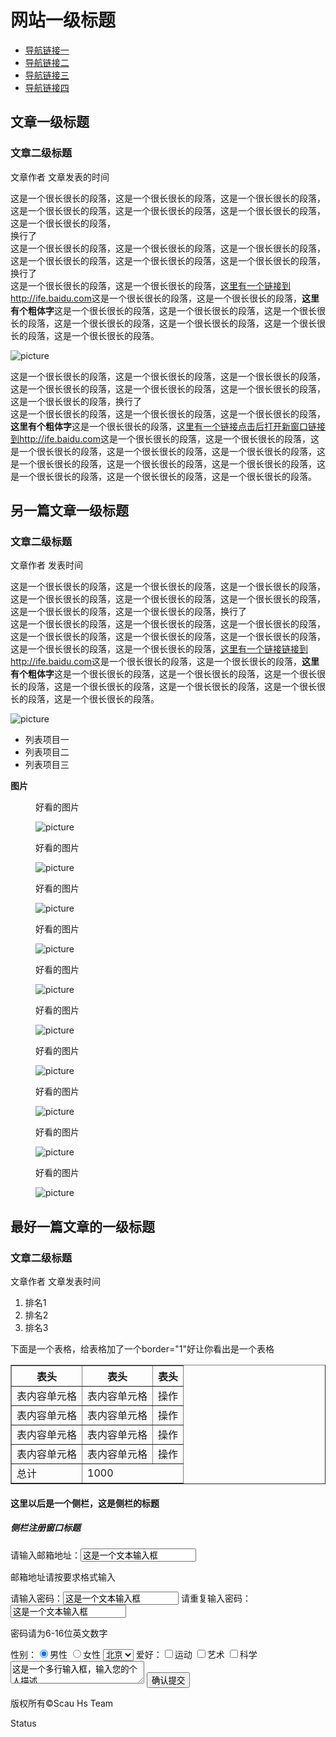 
<!doctype html>
<html>
<head>
<meta charset="utf-8">
<title>first task</title>
</head>

<body>
	<h1>网站一级标题</h1>
	<ul>
		<li><a href="#">导航链接一</a></li>
		<li><a href="#">导航链接二</a></li>
		<li><a href="#">导航链接三</a></li>
		<li><a href="#">导航链接四</a></li>
	</ul>
	<h2>文章一级标题</h2>
	<h3>文章二级标题</h3>
	<p>文章作者 文章发表的时间</p>
	<p>这是一个很长很长的段落，这是一个很长很长的段落，这是一个很长很长的段落，这是一个很长很长的段落，这是一个很长很长的段落，这是一个很长很长的段落，这是一个很长很长的段落，</br>换行了</br>这是一个很长很长的段落，这是一个很长很长的段落，这是一个很长很长的段落，这是一个很长很长的段落，这是一个很长很长的段落，这是一个很长很长的段落，换行了</br>这是一个很长很长的段落，这是一个很长很长的段落，<a href="http://ife.baidu.com">这里有一个链接到http://ife.baidu.com</a>这是一个很长很长的段落，这是一个很长很长的段落，<b>这里有个粗体字</b>这是一个很长很长的段落，这是一个很长很长的段落，这是一个很长很长的段落，这是一个很长很长的段落，这是一个很长很长的段落，这是一个很长很长的段落，这是一个很长很长的段落。</p>
	<img src="applyNormal.png" alt="picture">
	<p>这是一个很长很长的段落，这是一个很长很长的段落，这是一个很长很长的段落，这是一个很长很长的段落，这是一个很长很长的段落，这是一个很长很长的段落，这是一个很长很长的段落，换行了</br>这是一个很长很长的段落，这是一个很长很长的段落，这是一个很长很长的段落，<b>这里有个粗体字</b>这是一个很长很长的段落，<a href="http://ife.baidu.com" target="_blank">这里有一个链接点击后打开新窗口链接到http://ife.baidu.com</a>这是一个很长很长的段落，这是一个很长很长的段落，这是一个很长很长的段落，这是一个很长很长的段落，这是一个很长很长的段落，这是一个很长很长的段落，这是一个很长很长的段落，这是一个很长很长的段落，这是一个很长很长的段落，这是一个很长很长的段落，这是一个很长很长的段落。</p>
	<h2>另一篇文章一级标题</h2>
	<h3>文章二级标题</h3>
	<p>文章作者 发表时间</p>
	<p>这是一个很长很长的段落，这是一个很长很长的段落，这是一个很长很长的段落，这是一个很长很长的段落，这是一个很长很长的段落，这是一个很长很长的段落，这是一个很长很长的段落，这是一个很长很长的段落，换行了</br>这是一个很长很长的段落，这是一个很长很长的段落，这是一个很长很长的段落，这是一个很长很长的段落，这是一个很长很长的段落，这是一个很长很长的段落，</br>这是一个很长很长的段落，这是一个很长很长的段落，<a href="http://ife.baidu.com">这里有一个链接链接到http://ife.baidu.com</a>这是一个很长很长的段落，这是一个很长很长的段落，<b>这里有个粗体字</b>这是一个很长很长的段落，这是一个很长很长的段落，这是一个很长很长的段落，这是一个很长很长的段落，这是一个很长很长的段落，这是一个很长很长的段落，这是一个很长很长的段落。</p>
	<img src="applyNormal.png" alt="picture">
	<ul>
		<li>列表项目一</li>
		<li>列表项目二</li>
		<li>列表项目三</li>
	</ul>
	<dl>
		<dt><b>图片</b></dt>
			<dd><p>好看的图片</p><img src="applyNormal.png" alt="picture"></dd>
			<dd><p>好看的图片</p><img src="applyNormal.png" alt="picture"></dd>
			<dd><p>好看的图片</p><img src="applyNormal.png" alt="picture"></dd>
			<dd><p>好看的图片</p><img src="applyNormal.png" alt="picture"></dd>
			<dd><p>好看的图片</p><img src="applyNormal.png" alt="picture"></dd>
			<dd><p>好看的图片</p><img src="applyNormal.png" alt="picture"></dd>
			<dd><p>好看的图片</p><img src="applyNormal.png" alt="picture"></dd>
			<dd><p>好看的图片</p><img src="applyNormal.png" alt="picture"></dd>
			<dd><p>好看的图片</p><img src="applyNormal.png" alt="picture"></dd>
			<dd><p>好看的图片</p><img src="applyNormal.png" alt="picture"></dd>
	</dl>
	<h2>最好一篇文章的一级标题</h2>
	<h3>文章二级标题</h3>
	<p>文章作者 文章发表时间</p>
	<ol type="1">
		<li>排名1</li>
		<li>排名2</li>
		<li>排名3</li>
	</ol>
	<p>下面是一个表格，给表格加了一个border="1"好让你看出是一个表格</p>
		<table border="1">
			<th>表头</th>
			<th>表头</th>
			<th>表头</th>
			<tr>
				<td>表内容单元格</td>
				<td>表内容单元格</td>
				<td>操作</td>
			</tr>
			<tr>
				<td>表内容单元格</td>
				<td>表内容单元格</td>
				<td>操作</td>
			</tr>
			<tr>
				<td>表内容单元格</td>
				<td>表内容单元格</td>
				<td>操作</td>
			</tr>
			<tr>
				<td>表内容单元格</td>
				<td>表内容单元格</td>
				<td>操作</td>
			</tr>
			<tr>
				<td>总计</td>
				<td colspan="2">1000</td>
			</tr>
		</table>
		<h4>这里以后是一个侧栏，这是侧栏的标题</h4>
		<h5>侧栏注册窗口标题</h5>
		<form action="#" method="get">
			请输入邮箱地址：<input type="text" name="email" value="这是一个文本输入框">
			<p>邮箱地址请按要求格式输入</p>
			请输入密码：<input type="text" name="password" value="这是一个文本输入框">
			请重复输入密码：<input type="text" name="password" value="这是一个文本输入框">
			<p>密码请为6-16位英文数字</p>
		</form>
		<form>
			性别：<input type="radio" checked="checked" name="sex" value="male">男性
				<input type="radio" name="sex" value="female">女性
			<select>
				<option value="BeiJing">北京</option>
				<option value="BeiJing">上海</option>
				<option value="BeiJing">广州</option>
				<option value="BeiJing">香港</option>
			</select>
			爱好：<input type="checkbox" name="hobby" value="sport">运动
				<input type="checkbox" name="hobby" value="art">艺术
				<input type="checkbox" name="hobby" value="science">科学
			<textarea rows="2" cols="24">这是一个多行输入框，输入您的个人描述</textarea>
			<input type="submit" value="确认提交">
		</form>
		<p>版权所有©Scau Hs Team</p>

	
	
	
	
	


</body>
</html>
Status 
